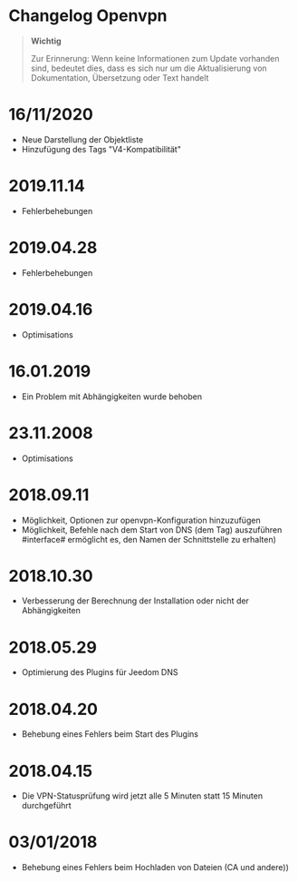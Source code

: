 # Changelog Openvpn

>**Wichtig**
>
>Zur Erinnerung: Wenn keine Informationen zum Update vorhanden sind, bedeutet dies, dass es sich nur um die Aktualisierung von Dokumentation, Übersetzung oder Text handelt

# 16/11/2020

- Neue Darstellung der Objektliste
- Hinzufügung des Tags "V4-Kompatibilität"

# 2019.11.14

- Fehlerbehebungen

# 2019.04.28

- Fehlerbehebungen

# 2019.04.16

- Optimisations

# 16.01.2019

- Ein Problem mit Abhängigkeiten wurde behoben

# 23.11.2008

- Optimisations

# 2018.09.11

- Möglichkeit, Optionen zur openvpn-Konfiguration hinzuzufügen
- Möglichkeit, Befehle nach dem Start von DNS (dem Tag) auszuführen #interface# ermöglicht es, den Namen der Schnittstelle zu erhalten)

# 2018.10.30

- Verbesserung der Berechnung der Installation oder nicht der Abhängigkeiten

# 2018.05.29

- Optimierung des Plugins für Jeedom DNS

# 2018.04.20

- Behebung eines Fehlers beim Start des Plugins

# 2018.04.15

- Die VPN-Statusprüfung wird jetzt alle 5 Minuten statt 15 Minuten durchgeführt

# 03/01/2018

-	Behebung eines Fehlers beim Hochladen von Dateien (CA und andere))

